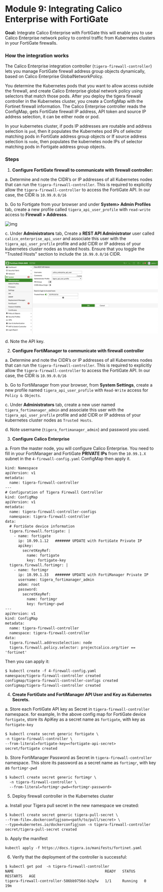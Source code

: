 # Module 9: Integrating Calico Enterprise with FortiGate

**Goal:** Integrate Calico Enterprise with FortiGate this will enable you to use Calico Enterprise network policy to control traffic from Kubernetes clusters in your FortiGate firewalls.

### How the integration works

The Calico Enterprise integration controller (`tigera-firewall-controller`) lets you manage FortiGate firewall address group objects dynamically, based on Calico Enterprise GlobalNetworkPolicy.

You determine the Kubernetes pods that you want to allow access outside the firewall, and create Calico Enterprise global network policy using selectors that match those pods. After you deploy the tigera firewall controller in the Kubernetes cluster, you create a ConfigMap with the Fortinet firewall information. The Calico Enterprise controller reads the ConfigMap, gets FortiGate firewall IP address, API token and source IP address selection, it can be either node or pod.

In your kubernetes cluster, if pods IP addresses are routable and address selection is `pod`, then it populates the Kubernetes pod IPs of selector matching pods in FortiGate address group objects or
If source address selection is `node`, then populates the kubernetes node IPs of selector matching pods in Fortigate address group objects.

### Steps


1. **Configure FortiGate firewall to communicate with firewall controller:**

a. Determine and note the CIDR’s or IP addresses of all Kubernetes nodes that can run the `tigera-firewall-controller`. This is required to explicitly allow the `tigera-firewall-controller` to access the FortiGate API. In our case, the CIDR is `10.99.0.0/16`

b. Go to Fortigate from your browser and under **System> Admin Profiles**  tab, create a new profile called `tigera_api_user_profile` with `read-write` access to **Firewall > Addresss**. 

![img](../img/fortigate-profile.png)

c. Under **Administrators** tab,  Create a **REST API Administrator** user called `calico_enterprise_api_user` and associate this user with the `tigera_api_user_profile` profile and add CIDR or IP address of your kubernetes cluster nodes as trusted hosts. Ensure that you toggle the "Trusted Hosts" section to include the `10.99.0.0/16` CIDR.

![img](../img/fortigate-user.png)

d. Note the API key.

2. **Configure FortiManager to communicate with firewall controller** 

a. Determine and note the CIDR’s or IP addresses of all Kubernetes nodes that can run the `tigera-firewall-controller`. This is required to explicitly allow the `tigera-firewall-controller` to access the FortiGate API. In our case, the CIDR is `10.99.0.0/16`

b.  Go to FortiManager from your browser, from **System Settings**, create a new  profile named `tigera_api_user_profile` with `Read-Write` access for `Policy & Objects`. 

c. Under **Administrators** tab, create a new user named `tigera_fortimanager_admin` and associate this user with the `tigera_api_user_profile` profile and add CIDR or IP address of your kubernetes cluster nodes as `Trusted Hosts`.

d. Note username (`tigera_fortimanager_admin`) and password you used. 

3. **Configure Calico Enterprise**

a. From the master node, you will configure Calico Enterprise. You need to fill in your FortiManager and FortiGate **PRIVATE IPs** from the `10.99.1.X` subnet in the `4-firewall-config.yaml` ConfigMap then apply it. 

```
kind: Namespace
apiVersion: v1
metadata:
  name: tigera-firewall-controller
---
# Configuration of Tigera Firewall Controller
kind: ConfigMap
apiVersion: v1
metadata:
  name: tigera-firewall-controller-configs
  namespace: tigera-firewall-controller
data:
  # FortiGate device information
  tigera.firewall.fortigate: |
    - name: fortigate
      ip: 10.99.1.12   ####### UPDATE with FortiGate Private IP
      apikey:
        secretKeyRef:
          name: fortigate
          key: fortigate-key
  tigera.firewall.fortimgr: |
    - name: fortimgr
      ip: 10.99.1.33   ####### UPDATE with FortiManager Private IP
      username: tigera_fortimanager_admin
      adom: root
      password:
        secretKeyRef:
          name: fortimgr
          key: fortimgr-pwd
---
apiVersion: v1
kind: ConfigMap
metadata:
  name: tigera-firewall-controller
  namespace: tigera-firewall-controller
data:
  tigera.firewall.addressSelection: node
  tigera.firewall.policy.selector: projectcalico.org/tier == 'fortinet'
```

Then you can apply it:

```
$ kubectl create -f 4-firewall-config.yaml
namespace/tigera-firewall-controller created
configmap/tigera-firewall-controller-configs created
configmap/tigera-firewall-controller created
```

4. **Create FortiGate and FortiManager API User and Key as Kubernetes Secrets.**

a. Store each FortiGate API key as Secret in `tigera-firewall-controller` namespace.
for example, In the above config map for FortiGate device `fortigate`, store its ApiKey as a secret name as `fortigate`, with key as `fortigate-key`

```
$ kubectl create secret generic fortigate \
-n tigera-firewall-controller \
--from-literal=fortigate-key=<fortigate-api-secret>
secret/fortigate created
```

b. Store FortiManager Password as Secret in `tigera-firewall-controller` namespace.
This store its password as a secret name as `fortimgr`, with key as `fortimgr-pwd`

```
$ kubectl create secret generic fortimgr \
  -n tigera-firewall-controller \
  --from-literal=fortimgr-pwd=<fortimgr-password>
```

5. Deploy firewall controller in the Kubernetes cluster

a. Install your Tigera pull secret in the new namespace we created:

```
$ kubectl create secret generic tigera-pull-secret \
--from-file=.dockerconfigjson=<path/to/pull/secret> \
--type=kubernetes.io/dockerconfigjson -n tigera-firewall-controller
secret/tigera-pull-secret created
```

b. Apply the manifest

```
kubectl apply -f https://docs.tigera.io/manifests/fortinet.yaml
```

6. Verify that the deployment of the controller is successful:

```
$ kubectl get pod  -n tigera-firewall-controller
NAME                                          READY   STATUS    RESTARTS   AGE
tigera-firewall-controller-586bb9756d-b2qfw   1/1     Running   0          19m
```


